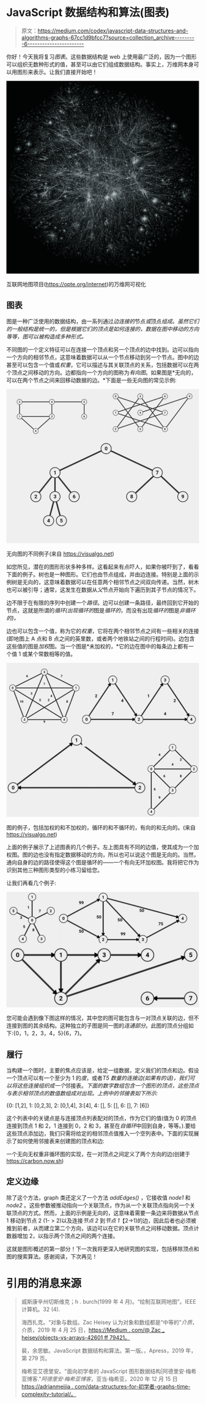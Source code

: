 # JavaScript 数据结构和算法(图表)

> 原文：<https://medium.com/codex/javascript-data-structures-and-algorithms-graphs-67cc1d9bfcc7?source=collection_archive---------6----------------------->

你好！今天我将复习*图表*。这些数据结构是 web 上使用最广泛的，因为一个图形可以组织无数种形式的值，甚至可以由它们组成数据结构。事实上，万维网本身可以用图形来表示。让我们直接开始吧！

![](img/6b66a1b0b58736df56c6bdd5da01c96d.png)

互联网地图项目(https://opte.org/internet)的万维网可视化

## 图表

图是一种广泛使用的数据结构，由一系列通过*边连接的*节点*或*顶点*组成。虽然它们的一般结构是统一的，但是根据它们的顶点是如何连接的，数据在图中移动的方向等等，图可以被构造成多种形式。*

不同图的一个定义特征可以在连接一个顶点和另一个顶点的边中找到。边可以指向一个方向的相邻节点，这意味着数据可以从一个节点移动到另一个节点。图中的边甚至可以包含一个值或*权重*，它可以描述与其关联顶点的关系，包括数据可以在两个顶点之间移动的方向。边都指向一个方向的图称为*有向图*。如果图是*无向的，可以在两个节点之间来回移动数据的边。*下面是一些无向图的常见示例:

![](img/2f2f16b759bef16fd0dc32048995ab49.png)

无向图的不同例子(来自 https://visualgo.net)

如您所见，潜在的图形形状多种多样。这看起来有点吓人，如果你被吓到了，看看下面的例子。树也是一种图形。它们也由节点组成，并由边连接。特别是上面的示例树是无向的，这意味着数据可以在任意两个相邻节点之间双向传递。当然，树木也可以被引导；通常，这发生在数据从*父*节点开始向下遍历到其子节点的情况下。

边不限于在有限的序列中创建一个*路径*。边可以创建一条路径，最终回到它开始的节点，这就是所谓的*循环(出现循环的*图是*循环的*，而没有出现*循环的*图是*非循环的)。*

边也可以包含一个值，称为它的*权重*，它将在两个相邻节点之间有一些相关的连接(即地图上 A 点和 B 点之间的英里数，或者两个地铁站之间的行程时间)。边包含这些值的图是*加权*图。当一个图是*未加权的，*它的边在图中的每条边上都有一个值 1 或某个常数相等的值。

![](img/3a3f69a2573dfacfce2c40be953c79e2.png)

图的例子，包括加权的和不加权的，循环的和不循环的，有向的和无向的。(来自 https://visualgo.net)

上面的例子展示了上述图表的几个例子。左上图具有不同的边值，使其成为一个加权图。图的边也没有指定数据移动的方向，所以也可以说这个图是无向的。当然，通向自身的边的路径使得这个图是循环的——一个有向无环加权图。我将把它作为识别其他三种图形类型的小练习留给您。

让我们再看几个例子:

![](img/61c8e7f11c1647abb465380baa92571a.png)

您可能会遇到像下图这样的情况，其中您的图可能包含与一对顶点关联的边，但不连接到图的其余结构。这种独立的子图是同一图的*连通部分*。此图的顶点分组如下:{0，1，2，3，4，5}{6，7}。

## 履行

当构建一个图时，主要的焦点应该是，给定一组数据，定义我们的顶点和边。假设一个顶点可以有一个至少为 1 的*度*，或者*T5 数量的连接边(如果有的话)，我们可以将这些连接组织成一个*邻接表。*下面的数字数组包含一个图形的顶点，这些顶点与表示相邻顶点的数值数组成对出现。上例中的邻接表如下所示:*

{0: [1,2], 1: [0,2,3], 2: [0,1,4], 3:[4], 4: [], 5: [], 6: [], 7: [6]}

这个列表中的关键点是与连接顶点列表配对的顶点，作为它们的值(值为 0 的顶点连接到顶点 1 和 2，1 连接到 0，2 和 3，甚至在*自循环*中回到自身，等等。).要给这些顶点添加边，我们只需将给定的相邻顶点值推入一个空列表中。下面的实现展示了如何使用邻接表来创建图的顶点和边:

一个无向无权重非循环图的实现，在一对顶点之间定义了两个方向的边(创建于 https://carbon.now.sh)

## 定义边缘

除了这个方法，graph 类还定义了一个方法 *addEdges()* ，它接收值 *node1* 和 *node2* 。这些参数被推动指向一个关联顶点，作为从一个关联顶点指向另一个关联顶点的方式。然而，上面的示例是无向的，这意味着需要一条边来将数据从节点 1 移动到节点 2 (1- > 2)以及连接*节点 2* 到*节点 1*【2->1)的边，因此后者也必须被推到前者，从而建立第二个方向，该边可以在它的关联节点之间移动数据。顶点计数器增加 2，以指示两个顶点之间的两个连接。

这就是图形概述的第一部分！下一次我将更深入地研究图的实现，包括移除顶点和图的搜索算法。感谢阅读，下次再见！

# 引用的消息来源

> 威斯康辛州切斯维克；h . burch(1999 年 4 月)。“绘制互联网地图”。IEEE 计算机。32 (4).
> 
> 海西扎克。“对象与数组。Zac Heisey 认为对象和数组都是“中等的”*介质*，介质，2019 年 4 月 25 日，[https://Medium . com/@ Zac _ heisey/objects-vs-arrays-42601 ff 79421。](/@zac_heisey/objects-vs-arrays-42601ff79421.)
> 
> 裴，余思敏。JavaScript 数据结构和算法。第一版。，Apress，2019 年，第 279 页。
> 
> 梅希亚艾德里安。"面向初学者的 JavaScript 图形数据结构|阿德里安·梅希亚博客."*阿德里安·梅希亚博客*，亚当·梅希亚，2020 年 12 月 15 日[https://adrianmeijia . com/data-structures-for-初学者-graphs-time-complexity-tutorial/。](https://adrianmejia.com/data-structures-for-beginners-graphs-time-complexity-tutorial/.)